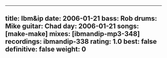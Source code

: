
---
title: Ibm&ip
date: 2006-01-21
bass:	Rob
drums:	Mike
guitar:	Chad
day: 2006-01-21
songs: [make-make]
mixes: [ibmandip-mp3-348]
recordings: ibmandip-338
rating: 1.0
best: false
definitive: false
weight: 0
---
